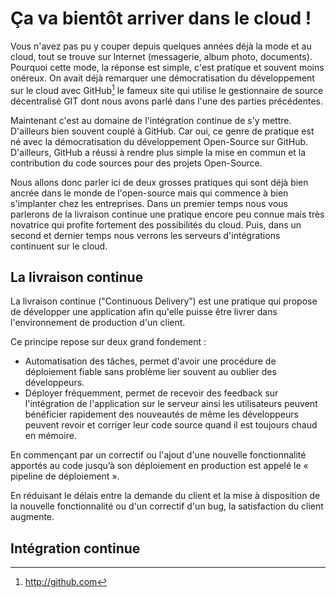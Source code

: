 # Ça va bientôt arriver dans le cloud !

Vous n'avez pas pu y couper depuis quelques années déjà la mode et au cloud, tout se trouve sur Internet (messagerie, album photo, documents). Pourquoi cette mode, la réponse est simple, c'est pratique et souvent moins onéreux. On avait déjà remarquer une démocratisation du développement sur le cloud avec GitHub[^github] le fameux site qui utilise le gestionnaire de source décentralisé GIT dont nous avons parlé dans l'une des parties précédentes.

Maintenant c'est au domaine de l'intégration continue de s'y mettre. D'ailleurs bien souvent couplé à GitHub. Car oui, ce genre de pratique est né avec la démocratisation du développement Open-Source sur GitHub. D'ailleurs, GitHub a réussi à rendre plus simple la mise en commun et la contribution du code sources pour des projets Open-Source.

Nous allons donc parler ici de deux grosses pratiques qui sont déjà bien ancrée dans le monde de l'open-source mais qui commence à bien s'implanter chez les entreprises. Dans un premier temps nous vous parlerons de la livraison continue une pratique encore peu connue mais très novatrice qui profite fortement des possibilités du cloud. Puis, dans un second et dernier temps nous verrons les serveurs d'intégrations continuent sur le cloud.

[^github]: http://github.com

## La livraison continue

La livraison continue ("Continuous Delivery”) est une pratique qui propose de développer une application afin qu'elle puisse être livrer dans l'environnement de production d'un client.

Ce principe repose sur deux grand fondement :

* Automatisation des tâches, permet d'avoir une procédure de déploiement fiable sans problème lier souvent au oublier des développeurs.
* Déployer fréquemment, permet de recevoir des feedback  sur l'intégration de l'application sur le serveur ainsi les utilisateurs peuvent bénéficier rapidement des nouveautés de même les développeurs peuvent revoir et corriger leur code source quand il est toujours chaud en mémoire.

En commençant par un correctif ou l'ajout d'une nouvelle fonctionnalité apportés au code jusqu’à son déploiement en production est appelé le « pipeline de déploiement ».

En réduisant le délais entre la demande du client et la mise à disposition de la nouvelle fonctionnalité ou d'un correctif d'un bug, la satisfaction du client augmente.

## Intégration continue

<!-- parler de Google AppEngine et de Heroku -->




